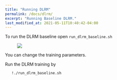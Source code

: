```yaml
---
title: "Running DLRM"
permalink: /docs/dlrm/
excerpt: "Running Baseline DLRM."
last_modified_at: 2021-05-11T10:40:42-04:00
---
```


To run the DLRM baseline open `run_dlrm_baseline.sh`

<figure>
  <img src="{{ '/assets/tutorial/dlrm.png' }}">
</figure>

You can change the training parameters.

Run the DLRM training by 

```bash
   !./run_dlrm_baseline.sh
```